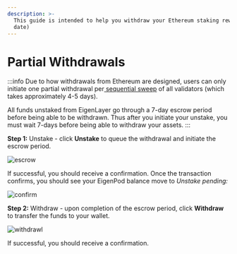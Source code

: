 ```yaml
---
description: >-
  This guide is intended to help you withdraw your Ethereum staking rewards (to
  date)
---
```


# Partial Withdrawals

:::info
Due to how withdrawals from Ethereum are designed, users can only initiate one partial withdrawal per[ sequential sweep](https://ethereum.org/en/staking/withdrawals/#validator-sweeping) of all validators (which takes approximately 4-5 days).

All funds unstaked from EigenLayer go through a 7-day escrow period before being able to be withdrawn. Thus after you initiate your unstake, you must wait 7-days before being able to withdraw your assets.
:::

**Step 1:** Unstake - click **Unstake** to queue the withdrawal and initiate the escrow period.

![escrow](/img/restake-guides/native-partial-withdrawal1.png)

If successful, you should receive a confirmation.
Once the transaction confirms, you should see your EigenPod balance move to _Unstake pending:_

![confirm](/img/restake-guides/native-partial-withdrawal2.png)

**Step 2:** Withdraw - upon completion of the escrow period, click **Withdraw** to transfer the funds to your wallet.

![withdrawl](/img/restake-guides/native-partial-withdrawal3.png)

If successful, you should receive a confirmation.
